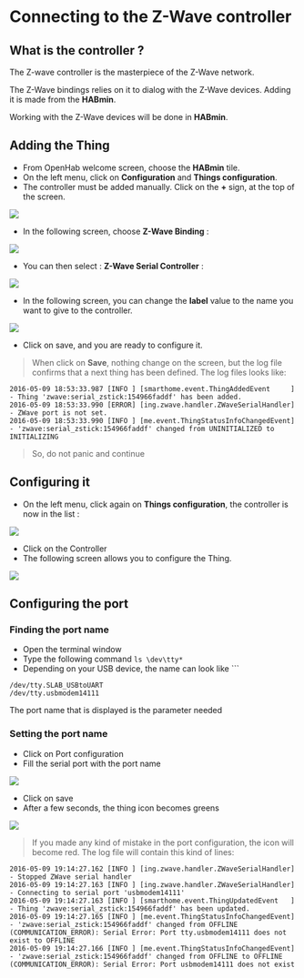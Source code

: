 # Connecting to the Z-Wave controller

## What is the controller ?

The Z-wave controller is the masterpiece of the Z-Wave network.

The Z-Wave bindings relies on it to dialog with the Z-Wave devices. Adding it is made from the __HABmin__.

Working with the Z-Wave devices will be done in __HABmin__.


## Adding the Thing

* From OpenHab welcome screen, choose the __HABmin__ tile.
* On the left menu, click on __Configuration__ and __Things configuration__.
* The controller must be added manually. Click on the __+__ sign, at the top of the screen.

![](zwave-controller-config-1.png)

* In the following screen, choose __Z-Wave Binding__ :

![](zwave-controller-config-2.png)

* You can then select : __Z-Wave Serial Controller__ :

![](zwave-controller-config-3.png)

* In the following screen, you can change the __label__ value to the name you want to give to the controller.

![](zwave-controller-config-7.png)

* Click on save, and you are ready to configure it.

> When click on __Save__, nothing change on the screen, but the log file confirms that a next thing has been defined.
> The log files looks like:
```
2016-05-09 18:53:33.987 [INFO ] [smarthome.event.ThingAddedEvent     ] - Thing 'zwave:serial_zstick:154966faddf' has been added.
2016-05-09 18:53:33.990 [ERROR] [ing.zwave.handler.ZWaveSerialHandler] - ZWave port is not set.
2016-05-09 18:53:33.990 [INFO ] [me.event.ThingStatusInfoChangedEvent] - 'zwave:serial_zstick:154966faddf' changed from UNINITIALIZED to INITIALIZING
```
> So, do not panic and continue

## Configuring it

* On the left menu, click again on  __Things configuration__, the controller is now in the list :

![](zwave-controller-config-4.png)

* Click on the Controller
* The following screen allows you to configure the Thing.

![](zwave-controller-config-5.png)

## Configuring the port

### Finding the port name

* Open the terminal window
* Type the following command `ls \dev\tty*`
* Depending on your USB device, the name can look like ```
```
/dev/tty.SLAB_USBtoUART
/dev/tty.usbmodem14111
```

The port name that is displayed is the parameter needed 

### Setting the port name

* Click on Port configuration
* Fill the serial port with the port name

![](zwave-controller-config-9.png)

* Click on save
* After a few seconds, the thing icon becomes greens

![](zwave-controller-config-A.png)

> If you made any kind of mistake in the port configuration, the icon will become red.
> The log file will contain this kind of lines:
```
2016-05-09 19:14:27.162 [INFO ] [ing.zwave.handler.ZWaveSerialHandler] - Stopped ZWave serial handler
2016-05-09 19:14:27.163 [INFO ] [ing.zwave.handler.ZWaveSerialHandler] - Connecting to serial port 'usbmodem14111'
2016-05-09 19:14:27.163 [INFO ] [smarthome.event.ThingUpdatedEvent   ] - Thing 'zwave:serial_zstick:154966faddf' has been updated.
2016-05-09 19:14:27.165 [INFO ] [me.event.ThingStatusInfoChangedEvent] - 'zwave:serial_zstick:154966faddf' changed from OFFLINE (COMMUNICATION_ERROR): Serial Error: Port tty.usbmodem14111 does not exist to OFFLINE
2016-05-09 19:14:27.166 [INFO ] [me.event.ThingStatusInfoChangedEvent] - 'zwave:serial_zstick:154966faddf' changed from OFFLINE to OFFLINE (COMMUNICATION_ERROR): Serial Error: Port usbmodem14111 does not exist
```

